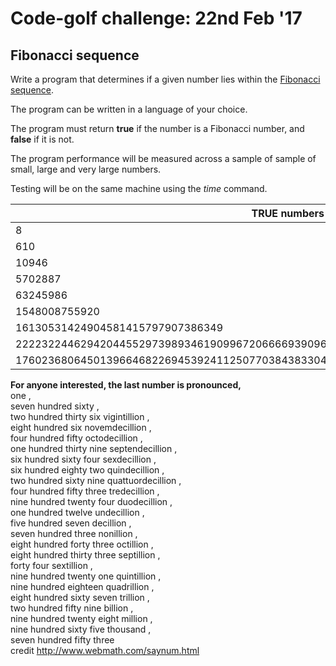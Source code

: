 # Code-golf challenge: 22nd Feb '17 

## Fibonacci sequence

Write a program that determines if a given number lies within the [Fibonacci sequence](https://en.wikipedia.org/wiki/Fibonacci_number).

The program can be written in a language of your choice.

The program must return **true** if the number is a Fibonacci number, and **false** if it is not.

The program performance will be measured across a sample of sample of small, large and very large numbers.

Testing will be on the same machine using the _time_ command.


| **TRUE** numbers | **FALSE** numbers   |
| ---------------- | ------------------: |
| 8   | 17 |
| 610 | 879 |
| 10946 | 34278 |
| 5702887 | 92847598792836123 |
| 63245986 |
| 1548008755920 |
| 16130531424904581415797907386349 |
| 222232244629420445529739893461909967206666939096499764990979600 |
| 176023680645013966468226945392411250770384383304492191886725992896575345044216019675 |

__For anyone interested, the last number is pronounced,__  
one ,  
seven hundred sixty ,  
two hundred thirty six vigintillion ,  
eight hundred six novemdecillion ,  
four hundred fifty octodecillion ,  
one hundred thirty nine septendecillion ,  
six hundred sixty four sexdecillion ,  
six hundred eighty two quindecillion ,  
two hundred sixty nine quattuordecillion ,  
four hundred fifty three tredecillion ,  
nine hundred twenty four duodecillion ,  
one hundred twelve undecillion ,  
five hundred seven decillion ,  
seven hundred three nonillion ,  
eight hundred forty three octillion ,  
eight hundred thirty three septillion ,  
forty four sextillion ,  
nine hundred twenty one quintillion ,  
nine hundred eighteen quadrillion ,  
eight hundred sixty seven trillion ,  
two hundred fifty nine billion ,  
nine hundred twenty eight million ,  
nine hundred sixty five thousand ,  
seven hundred fifty three  
credit http://www.webmath.com/saynum.html

